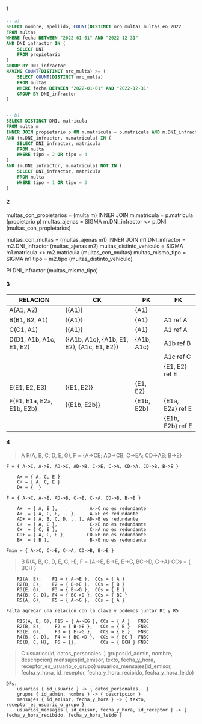 #### 1
```sql
-- a)
SELECT nombre, apellido, COUNT(DISTINCT nro_multa) multas_en_2022
FROM multas
WHERE fecha BETWEEN "2022-01-01" AND "2022-12-31"
AND DNI_infractor IN (
    SELECT DNI
    FROM propietario
)
GROUP BY DNI_infractor
HAVING COUNT(DISTINCT nro_multa) >= (
    SELECT COUNT(DISTINCT nro_multa)
    FROM multas
    WHERE fecha BETWEEN "2022-01-01" AND "2022-12-31"
    GROUP BY DNI_infractor
)


-- b)
SELECT DISTINCT DNI, matricula
FROM multa m
INNER JOIN propietario p ON m.matricula = p.matricula AND m.DNI_infractor = p.DNI
AND (m.DNI_infractor, m.matricula) IN (
    SELECT DNI_infractor, matricula
    FROM multa
    WHERE tipo = 2 OR tipo = 4
)
AND (m.DNI_infractor, m.matricula) NOT IN (
    SELECT DNI_infractor, matricula
    FROM multa
    WHERE tipo = 1 OR tipo = 3
)
```


#### 2

multas_con_propietarios = (multa m) INNER JOIN m.matricula = p.matricula (propietario p)
multas_ajenas = SIGMA m.DNI_infractor <> p.DNI (multas_con_propietarios)

multas_con_multas = (multas_ajenas m1) INNER JOIN m1.DNI_infractor = m2.DNI_infractor (multas_ajenas m2)
multas_distinto_vehiculo = SIGMA m1.matricula <> m2.matricula (multas_con_multas)
multas_mismo_tipo = SIGMA m1.tipo = m2.tipo (multas_distinto_vehiculo)

PI DNI_infractor (multas_mismo_tipo)


#### 3

| RELACION                  | CK                                         | PK         | FK               |
| ------------------------- | ------------------------------------------ | ---------- | ---------------- |
| A(A1, A2)                 | {{A1}}                                     | {A1}       |                  |
| B(B1, B2, A1)             | {{A1}}                                     | {A1}       | A1 ref A         |
| C(C1, A1)                 | {{A1}}                                     | {A1}       | A1 ref A         |
| D(D1, A1b, A1c, E1, E2)   | {{A1b, A1c}, {A1b, E1, E2}, {A1c, E1, E2}} | {A1b, A1c} | A1b ref B        |
|                           |                                            |            | A1c ref C        |
|                           |                                            |            | {E1, E2} ref E   |
| E(E1, E2, E3)             | {{E1, E2}}                                 | {E1, E2}   |                  |
| F(F1, E1a, E2a, E1b, E2b) | {{E1b, E2b}}                               | {E1b, E2b} | {E1a, E2a} ref E |
|                           |                                            |            | {E1b, E2b} ref E |

#### 4
> A
    R(A, B, C, D, E, G), F = {A->CE; AD->CB; C->EA; CD->AB; B->E}

    F = { A->C, A->E, AD->C, AD->B, C->E, C->A, CD->A, CD->B, B->E }

        A+ = { A, C, E }
        C+ = { A, C, E }
        D+ = {  }

    F = { A->C, A->E, AD->B, C->E, C->A, CD->B, B->E }

        A+  = { A, E },            A->C no es redundante
        A+  = { A, C, E, .. },     A->E es redundante
        AD+ = { A, B, C, D, .. }, AD->B es redundante
        C+  = { A, C },            C->E no es redundante
        C+  = { C, E },            C->A no es redundante
        CD+ = { A, C, E },        CD->B no es redundante
        B+  = { B },               B->E no es redundante

    Fmin = { A->C, C->E, C->A, CD->B, B->E }

> B
    R(A, B, C, D, E, G, H), F = {A->E, B->E, E->G, BC->D, G->A}
    CCs = { BCH }

        R1(A, E),    F1 = { A->E },  CCs = { A }
        R2(B, E),    F2 = { B->E },  CCs = { B }
        R3(E, G),    F3 = { E->G },  CCs = { E }
        R4(B, C, D), F4 = { BC->D }, CCs = { BC }
        R5(A, G),    F5 = { A->G },  CCs = { A }

    Falta agregar una relacion con la clave y podemos juntar R1 y R5

        R15(A, E, G), F15 = { A->EG }, CCs = { A }   FNBC
        R2(B, E),     F2 = { B->E },   CCs = { B }   FNBC
        R3(E, G),     F3 = { E->G },   CCs = { E }   FNBC
        R4(B, C, D),  F4 = { BC->D },  CCs = { BC }  FNBC
        R6(B, C, H),  F6 = {},         CCs = { BCH } FNBC

> C
    usuarios(id, datos_personales..)
    grupos(id_admin, nombre, descripcion)
    mensajes(id_emisor, texto, fecha_y_hora, receptor_es_usuario_o_grupo)
    usuarios_mensajes(id_emisor, fecha_y_hora, id_receptor, fecha_y_hora_recibido, fecha_y_hora_leido)

    DFs:
        usuarios { id_usuario } -> { datos_personales.. }
        grupos { id_admin, nombre } -> { descripcion }
        mensajes { id_emisor, fecha_y_hora } -> { texto, receptor_es_usuario_o_grupo }
        usuarios_mensajes { id_emisor, fecha_y_hora, id_receptor } -> { fecha_y_hora_recibido, fecha_y_hora_leido }
